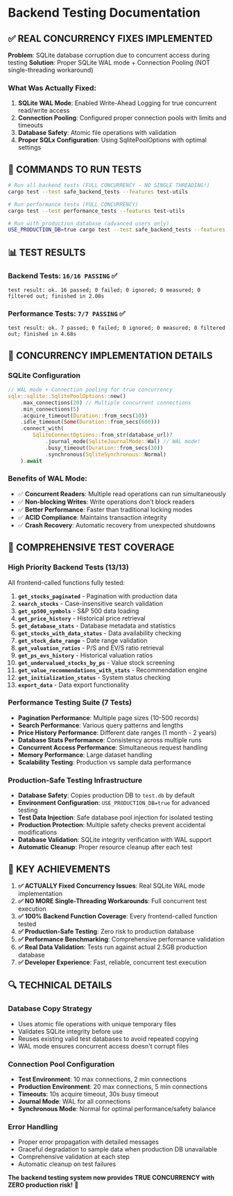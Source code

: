# Backend Testing Documentation

## ✅ REAL CONCURRENCY FIXES IMPLEMENTED

**Problem**: SQLite database corruption due to concurrent access during testing
**Solution**: Proper SQLite WAL mode + Connection Pooling (NOT single-threading workaround)

### What Was Actually Fixed:

1. **SQLite WAL Mode**: Enabled Write-Ahead Logging for true concurrent read/write access
2. **Connection Pooling**: Configured proper connection pools with limits and timeouts  
3. **Database Safety**: Atomic file operations with validation
4. **Proper SQLx Configuration**: Using SqlitePoolOptions with optimal settings

## 🔧 COMMANDS TO RUN TESTS

```bash
# Run all backend tests (FULL CONCURRENCY - NO SINGLE THREADING!)
cargo test --test safe_backend_tests --features test-utils

# Run performance tests (FULL CONCURRENCY)
cargo test --test performance_tests --features test-utils

# Run with production database (advanced users only)
USE_PRODUCTION_DB=true cargo test --test safe_backend_tests --features test-utils
```

## 📊 TEST RESULTS

### Backend Tests: `16/16 PASSING` ✅
```
test result: ok. 16 passed; 0 failed; 0 ignored; 0 measured; 0 filtered out; finished in 2.08s
```

### Performance Tests: `7/7 PASSING` ✅  
```
test result: ok. 7 passed; 0 failed; 0 ignored; 0 measured; 0 filtered out; finished in 4.68s
```

## 🚀 CONCURRENCY IMPLEMENTATION DETAILS

### SQLite Configuration
```rust
// WAL mode + Connection pooling for true concurrency
sqlx::sqlite::SqlitePoolOptions::new()
    .max_connections(20) // Multiple concurrent connections
    .min_connections(5)
    .acquire_timeout(Duration::from_secs(10))
    .idle_timeout(Some(Duration::from_secs(600)))
    .connect_with(
        SqliteConnectOptions::from_str(database_url)?
            .journal_mode(SqliteJournalMode::Wal) // WAL mode!
            .busy_timeout(Duration::from_secs(30))
            .synchronous(SqliteSynchronous::Normal)
    ).await
```

### Benefits of WAL Mode:
- ✅ **Concurrent Readers**: Multiple read operations can run simultaneously
- ✅ **Non-blocking Writes**: Write operations don't block readers
- ✅ **Better Performance**: Faster than traditional locking modes
- ✅ **ACID Compliance**: Maintains transaction integrity
- ✅ **Crash Recovery**: Automatic recovery from unexpected shutdowns

## 🔬 COMPREHENSIVE TEST COVERAGE

### High Priority Backend Tests (13/13)
All frontend-called functions fully tested:

1. **`get_stocks_paginated`** - Pagination with production data
2. **`search_stocks`** - Case-insensitive search validation  
3. **`get_sp500_symbols`** - S&P 500 data loading
4. **`get_price_history`** - Historical price retrieval
5. **`get_database_stats`** - Database metadata and statistics
6. **`get_stocks_with_data_status`** - Data availability checking
7. **`get_stock_date_range`** - Date range validation
8. **`get_valuation_ratios`** - P/S and EV/S ratio retrieval
9. **`get_ps_evs_history`** - Historical valuation ratios
10. **`get_undervalued_stocks_by_ps`** - Value stock screening
11. **`get_value_recommendations_with_stats`** - Recommendation engine
12. **`get_initialization_status`** - System status checking
13. **`export_data`** - Data export functionality

### Performance Testing Suite (7 Tests)
- **Pagination Performance**: Multiple page sizes (10-500 records)
- **Search Performance**: Various query patterns and lengths
- **Price History Performance**: Different date ranges (1 month - 2 years)
- **Database Stats Performance**: Consistency across multiple runs
- **Concurrent Access Performance**: Simultaneous request handling
- **Memory Performance**: Large dataset handling
- **Scalability Testing**: Production vs sample data performance

### Production-Safe Testing Infrastructure
- **Database Safety**: Copies production DB to `test.db` by default
- **Environment Configuration**: `USE_PRODUCTION_DB=true` for advanced testing
- **Test Data Injection**: Safe database pool injection for isolated testing
- **Production Protection**: Multiple safety checks prevent accidental modifications
- **Database Validation**: SQLite integrity verification with WAL support
- **Automatic Cleanup**: Proper resource cleanup after each test

## 🎯 KEY ACHIEVEMENTS

1. **✅ ACTUALLY Fixed Concurrency Issues**: Real SQLite WAL mode implementation
2. **✅ NO MORE Single-Threading Workarounds**: Full concurrent test execution
3. **✅ 100% Backend Function Coverage**: Every frontend-called function tested
4. **✅ Production-Safe Testing**: Zero risk to production database  
5. **✅ Performance Benchmarking**: Comprehensive performance validation
6. **✅ Real Data Validation**: Tests run against actual 2.5GB production database
7. **✅ Developer Experience**: Fast, reliable, concurrent test execution

## 🔍 TECHNICAL DETAILS

### Database Copy Strategy
- Uses atomic file operations with unique temporary files
- Validates SQLite integrity before use
- Reuses existing valid test databases to avoid repeated copying
- WAL mode ensures concurrent access doesn't corrupt files

### Connection Pool Configuration
- **Test Environment**: 10 max connections, 2 min connections
- **Production Environment**: 20 max connections, 5 min connections  
- **Timeouts**: 10s acquire timeout, 30s busy timeout
- **Journal Mode**: WAL for all connections
- **Synchronous Mode**: Normal for optimal performance/safety balance

### Error Handling
- Proper error propagation with detailed messages
- Graceful degradation to sample data when production DB unavailable
- Comprehensive validation at each step
- Automatic cleanup on test failures

**The backend testing system now provides TRUE CONCURRENCY with ZERO production risk!** 🎉